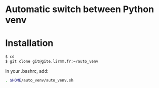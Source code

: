 # Automatic switch between Python venv

# Installation

```sh
$ cd
$ git clone git@gite.lirmm.fr:~/auto_venv
```

In your .bashrc, add:

```sh
. $HOME/auto_venv/auto_venv.sh
```

